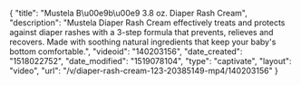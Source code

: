 {
    "title": "Mustela B\u00e9b\u00e9 3.8 oz. Diaper Rash Cream",
    "description": "Mustela Diaper Rash Cream effectively treats and protects against diaper rashes with a 3-step formula that prevents, relieves and recovers. Made with soothing natural ingredients that keep your baby's bottom comfortable.",
    "videoid": "140203156",
    "date_created": "1518022752",
    "date_modified": "1519078104",
    "type": "captivate",
    "layout": "video",
    "url": "\/v\/diaper-rash-cream-123-20385149-mp4\/140203156"
}